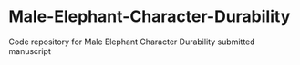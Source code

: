 # Male-Elephant-Character-Durability
Code repository for Male Elephant Character Durability submitted manuscript
